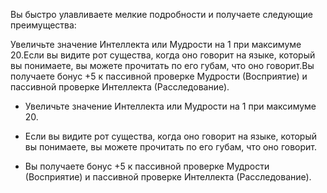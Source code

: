 Вы быстро улавливаете мелкие подробности и получаете следующие преимущества:



Увеличьте значение Интеллекта или Мудрости на 1 при максимуме 20.Если вы видите рот существа, когда оно говорит на языке, который вы понимаете, вы можете прочитать по его губам, что оно говорит.Вы получаете бонус +5 к пассивной проверке Мудрости (Восприятие) и пассивной проверке Интеллекта (Расследование).

- Увеличьте значение Интеллекта или Мудрости на 1 при максимуме 20.

- Если вы видите рот существа, когда оно говорит на языке, который вы понимаете, вы можете прочитать по его губам, что оно говорит.

- Вы получаете бонус +5 к пассивной проверке Мудрости (Восприятие) и пассивной проверке Интеллекта (Расследование).